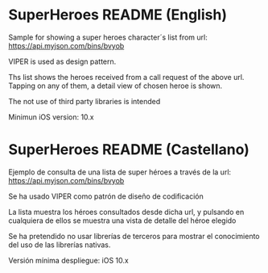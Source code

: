 # SuperHeroes README (English)

Sample for showing a super heroes character´s list from url: https://api.myjson.com/bins/bvyob

VIPER is used as design pattern.

Ths list shows the heroes received from a call request of the above url. Tapping on any of them, a detail view of chosen heroe is shown.

The not use of third party libraries is intended

Minimun iOS version: 10.x

# SuperHeroes README (Castellano)

Ejemplo de consulta de una lista de super héroes a través de la url: https://api.myjson.com/bins/bvyob

Se ha usado VIPER como patrón de diseño de codificación

La lista muestra los héroes consultados desde dicha url, y pulsando en cualquiera de ellos se muestra una vista de detalle del héroe elegido

Se ha pretendido no usar librerías de terceros para mostrar el conocimiento del uso de las librerías nativas.

Versión mínima despliegue: iOS 10.x
